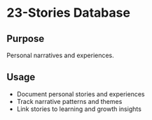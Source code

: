 # 23-Stories Database

## Purpose
Personal narratives and experiences.

## Usage
- Document personal stories and experiences
- Track narrative patterns and themes
- Link stories to learning and growth insights
